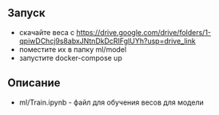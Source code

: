 ## Запуск
- скачайте веса с  https://drive.google.com/drive/folders/1-qpiwDChcj9s8abxJNtnDkDcRIFgIUYh?usp=drive_link
- поместите их в папку ml/model
- запустите docker-compose up

## Описание
- ml/Train.ipynb - файл для обучения весов для модели